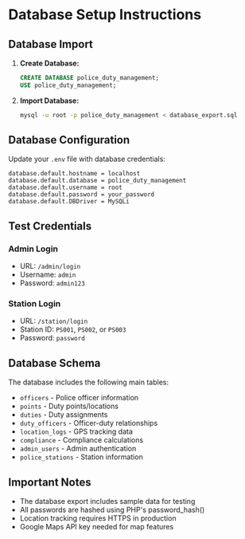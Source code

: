 # Database Setup Instructions

## Database Import

1. **Create Database:**
   ```sql
   CREATE DATABASE police_duty_management;
   USE police_duty_management;
   ```

2. **Import Database:**
   ```bash
   mysql -u root -p police_duty_management < database_export.sql
   ```

## Database Configuration

Update your `.env` file with database credentials:

```env
database.default.hostname = localhost
database.default.database = police_duty_management
database.default.username = root
database.default.password = your_password
database.default.DBDriver = MySQLi
```

## Test Credentials

### Admin Login
- URL: `/admin/login`
- Username: `admin`
- Password: `admin123`

### Station Login
- URL: `/station/login`
- Station ID: `PS001`, `PS002`, or `PS003`
- Password: `password`

## Database Schema

The database includes the following main tables:
- `officers` - Police officer information
- `points` - Duty points/locations
- `duties` - Duty assignments
- `duty_officers` - Officer-duty relationships
- `location_logs` - GPS tracking data
- `compliance` - Compliance calculations
- `admin_users` - Admin authentication
- `police_stations` - Station information

## Important Notes

- The database export includes sample data for testing
- All passwords are hashed using PHP's password_hash()
- Location tracking requires HTTPS in production
- Google Maps API key needed for map features
